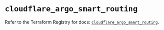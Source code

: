 # `cloudflare_argo_smart_routing`

Refer to the Terraform Registry for docs: [`cloudflare_argo_smart_routing`](https://registry.terraform.io/providers/cloudflare/cloudflare/5.7.1/docs/resources/argo_smart_routing).
